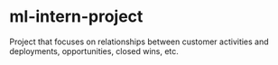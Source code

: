 # ml-intern-project
Project that focuses on relationships between customer activities and deployments, opportunities, closed wins, etc.

